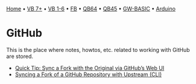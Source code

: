 [Home](https://gotbasic.com) • [VB 7+](vb.md) • [VB 1-6](vb6.md) • [FB](freebasic.md) • [QB64](qb64.md) • [QB45](qb.md) • [GW-BASIC](gw-basic.md) • [Arduino](avr.md)

# GitHub

This is the place where notes, howtos, etc. related to working with GitHub are stored.

- [Quick Tip: Sync a Fork with the Original via GitHub’s Web UI](https://www.sitepoint.com/quick-tip-sync-your-fork-with-the-original-without-the-cli/)
- [Syncing a Fork of a GitHub Repository with Upstream (CLI)](https://ardalis.com/syncing-a-fork-of-a-github-repository-with-upstream)
